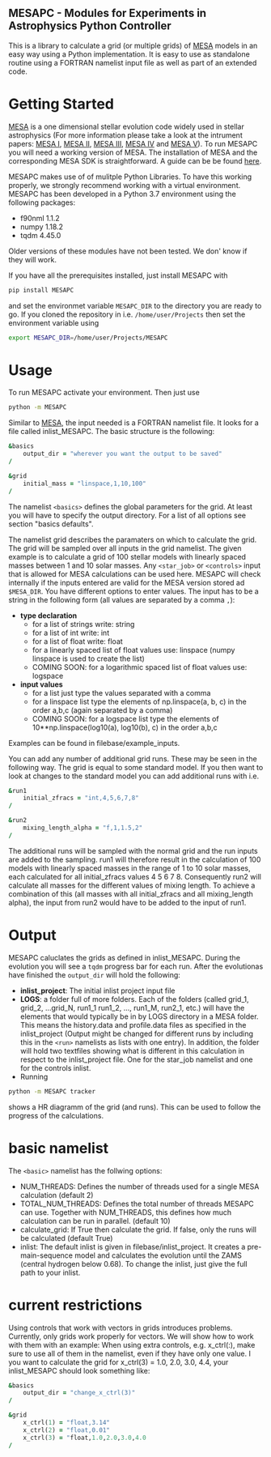  ## MESAPC - Modules for Experiments in Astrophysics Python Controller
 
This is a library to calculate a grid (or multiple grids) of [MESA](http://mesa.sourceforge.net/) models in an easy way using a Python implementation. It is easy to use as standalone routine using a FORTRAN namelist input file as well as part of an extended code.

# Getting Started

[MESA](http://mesa.sourceforge.net/) is a one dimensional stellar evolution code widely used in stellar astrophysics (For more information please take a look at the intrument papers: [MESA I](https://ui.adsabs.harvard.edu/abs/2011ApJS..192....3P/abstract), [MESA II](https://ui.adsabs.harvard.edu/abs/2013ApJS..208....4P/abstract), [MESA III](https://ui.adsabs.harvard.edu/abs/2015ApJS..220...15P/abstract), [MESA IV](https://ui.adsabs.harvard.edu/abs/2018ApJS..234...34P/abstract) and [MESA V](https://ui.adsabs.harvard.edu/abs/2019ApJS..243...10P/abstract)). To run MESAPC you will need a working version of MESA. The installation of MESA and the corresponding MESA SDK is straightforward. A guide can be be found [here](http://mesa.sourceforge.net/prereqs.html). 

MESAPC makes use of of mulitple Python Libraries. To have this working properly, we strongly recommend working with a virtual environment. MESAPC has been developed in a Python 3.7 environment using the following packages:
* f90nml 1.1.2
* numpy 1.18.2
* tqdm 4.45.0

Older versions of these modules have not been tested. We don' know if they will work. 


If you have all the prerequisites installed, just install MESAPC with
```bash
pip install MESAPC
``` 

and set the environmet variable `MESAPC_DIR` to the directory you are ready to go. If you cloned the repository in i.e. `/home/user/Projects` then set the environment variable using
```bash
export MESAPC_DIR=/home/user/Projects/MESAPC
``` 

# Usage
To run MESAPC activate your environment. Then just use 
```bash
python -m MESAPC
``` 
Similar to [MESA](http://mesa.sourceforge.net/), the input needed is a FORTRAN namelist file. It looks for a file called inlist_MESAPC. The basic structure is the following:


```fortran
&basics
    output_dir = "wherever you want the output to be saved"
/

&grid
    initial_mass = "linspace,1,10,100"
/

``` 

The namelist `<basics>` defines the global parameters for the grid. At least you will have to specify the output directory. For a list of all options see section "basics defaults".

The namelist grid describes the paramaters on which to calculate the grid. The grid will be sampled over all inputs in the grid namelist. The given example is to calculate a grid of 100 stellar models with linearly spaced masses between 1 and 10 solar masses. Any `<star_job>` or `<controls>` input that is allowed for MESA calculations can be used here. MESAPC will check internally if the inputs entered are valid for the MESA version stored ad `$MESA_DIR`. You have different options to enter values. The input has to be a string in the following form (all values are separated by a comma `,`):
* **type declaration**
     * for a list of strings write: string
     * for a list of int write: int
     * for a list of float write: float
     * for a linearly spaced list of float values use: linspace (numpy linspace is used to create the list)
     * COMING SOON: for a logarithmic spaced list of float values use: logspace
* **input values**
     * for a list just type the values separated with a comma
     * for a linspace list type the elements of np.linspace(a, b, c) in the order a,b,c (again separated by a comma)
     * COMING SOON: for a logspace list type the elements of 10**np.linspace(log10(a), log10(b), c) in the order a,b,c
 
Examples can be found in filebase/example_inputs.

You can add any number of additional grid runs. These may be seen in the following way. The grid is equal to some standard model. If you then want to look at changes to the standard model you can add additional runs with i.e.

```fortran
&run1
    initial_zfracs = "int,4,5,6,7,8"
/

&run2
    mixing_length_alpha = "f,1,1.5,2"
/

``` 

The additional runs will be sampled with the normal grid and the run inputs are added to the sampling. run1 will therefore result in the calculation of 100 models with linearly spaced masses in the range of 1 to 10 solar masses, each calculated for all initial_zfracs values 4 5 6 7 8. Consequently run2 will calculate all masses for the different values of mixing length. To achieve a combination of this (all masses with all initial_zfracs and all mixing_length alpha), the input from run2 would have to be added to the input of run1.

# Output
MESAPC caluclates the grids as defined in inlist_MESAPC. During the evolution you will see a `tqdm` progress bar for each run. After the evolutionas have finished the `output_dir` will hold the following:
* **inlist_project**: The initial inlist project input file
* **LOGS**: a folder full of more folders. Each of the folders (called grid_1, grid_2, ...grid_N, run1_1 run1_2, ..., run1_M, run2_1, etc.) will have the elements that would typically be in by LOGS directory in a MESA folder. This means the history.data and profile.data files as specified in the inlist_project (Output might be changed for different runs by including this in the `<run>` namelists as lists with one entry). In addition, the folder will hold two textfiles showing what is different in this calculation in respect to the inlist_project file. One for the star_job namelist and one for the controls inlist.
* Running 
```bash
python -m MESAPC tracker
``` 
shows a HR diagramm of the grid (and runs). This can be used to follow the progress of the calculations.

# basic namelist
The `<basic>` namelist has the follwing options:
* NUM_THREADS: Defines the number of threads used for a single MESA calculation (default 2)
* TOTAL_NUM_THREADS: Defines the total number of threads MESAPC can use. Together with NUM_THREADS, this defines how much calculation can be run in parallel. (default 10)
* calculate_grid: If True then calculate the grid. If false, only the runs will be calculated (default True)
* inlist: The default inlist is given in filebase/inlist_project. It creates a pre-main-sequence model and calculates the evolution until the ZAMS (central hydrogen below 0.68). To change the inlist, just give the full path to your inlist. 

# current restrictions
Using controls that work with vectors in grids introduces problems. Currently, only grids work properly for vectors. We will show how to work with them with an example: 
When using extra controls, e.g. x_ctrl(:), make sure to use all of them in the namelist, even if they have only one value. I you want to calculate the grid for x_ctrl(3) = 1.0, 2.0, 3.0, 4.4, your inlist_MESAPC should look something like:

```fortran
&basics
    output_dir = "change_x_ctrl(3)"
/

&grid
    x_ctrl(1) = "float,3.14"
    x_ctrl(2) = "float,0.01"
    x_ctrl(3) = "float,1.0,2.0,3.0,4.0
/

``` 

